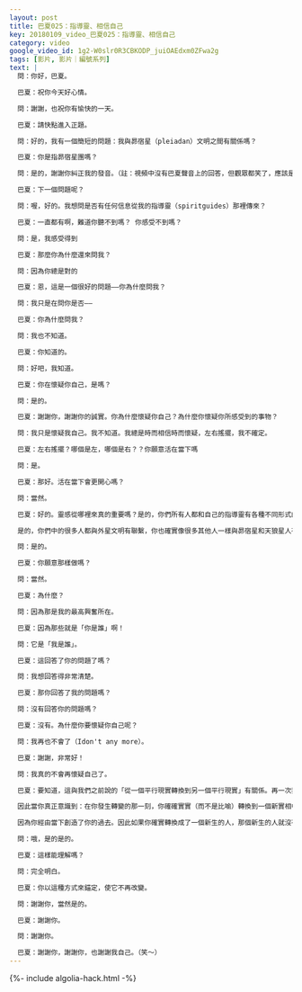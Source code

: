 ```yaml
---
layout: post
title: 巴夏025：指導靈、相信自己
key: 20180109_video_巴夏025：指導靈、相信自己
category: video
google_video_id: 1g2-W0slr0R3CBKODP_juiOAEdxm0ZFwa2g
tags: [影片, 影片｜編號系列]
text: |
  問：你好，巴夏。

  巴夏：祝你今天好心情。

  問：謝謝，也祝你有愉快的一天。

  巴夏：請快點進入正題。

  問：好的，我有一個簡短的問題：我與昴宿星（pleiadan）文明之間有關係嗎？

  巴夏：你是指昴宿星團嗎？

  問：是的，謝謝你糾正我的發音。（註：視頻中沒有巴夏聲音上的回答，但觀眾都笑了，應該是做了手勢或者其他肢體動作。在後面的對話中巴夏也提到提問者和昴宿星文明有關係。接下來提問者說：yes。）嗯。

  巴夏：下一個問題呢？

  問：喔，好的。我想問是否有任何信息從我的指導靈（spiritguides）那裡傳來？

  巴夏：一直都有啊，難道你聽不到嗎？ 你感受不到嗎？

  問：是，我感受得到

  巴夏：那麼你為什麼還來問我？

  問：因為你總是對的

  巴夏：恩，這是一個很好的問題——你為什麼問我？

  問：我只是在問你是否——

  巴夏：你為什麼問我？

  問：我也不知道。

  巴夏：你知道的。

  問：好吧，我知道。

  巴夏：你在懷疑你自己，是嗎？

  問：是的。

  巴夏：謝謝你，謝謝你的誠實。你為什麼懷疑你自己？為什麼你懷疑你所感受到的事物？

  問：我只是懷疑我自己。我不知道。我總是時而相信時而懷疑，左右搖擺，我不確定。

  巴夏：左右搖擺？哪個是左，哪個是右？？你願意活在當下嗎

  問：是。

  巴夏：那好。活在當下會更開心嗎？

  問：當然。

  巴夏：好的。靈感從哪裡來真的重要嗎？是的，你們所有人都和自己的指導靈有各種不同形式的連接。你們所有人都有指導靈，他們在不斷地與你們交流。而你是否能接收到，取決於你接收和甄選的能力。

  是的，你們中的很多人都與外星文明有聯繫，你也確實像很多其他人一樣與昴宿星和天狼星人有聯繫。但是，主要問題是它如何應用和幫助到你的實際生活。如果你能依循靈感做你真正喜歡的事情，那麼你接收到的所有信息將會讓你更加有能力在物質實相中做真正的自己。所以，就該好好注意你的靈感和你的想像創造，並且信任它們。不是嗎？

  問：是的。

  巴夏：你願意那樣做嗎？

  問：當然。

  巴夏：為什麼？

  問：因為那是我的最高興奮所在。

  巴夏：因為那些就是「你是誰」啊！

  問：它是「我是誰」。

  巴夏：這回答了你的問題了嗎？

  問：我想回答得非常清楚。

  巴夏：那你回答了我的問題嗎？

  問：沒有回答你的問題嗎？

  巴夏：沒有。為什麼你要懷疑你自己呢？

  問：我再也不會了（Idon't any more）。

  巴夏：謝謝，非常好！

  問：我真的不會再懷疑自己了。

  巴夏：要知道，這與我們之前說的「從一個平行現實轉換到另一個平行現實」有關係。再一次我們提醒你們所有人，請銘記：你們所謂的物理人格只是一種人為構思的結果，它借由信念、情感、思維模式和行為來定義。 當你說「我再也不會了」你就轉變成一個新的自己，確確實實是一個全新的自己。（關聯信息：巴夏21和巴夏022（不是22）等等）

  因此當你真正意識到：在你發生轉變的那一刻，你確確實實（而不是比喻）轉換到一個新實相中成為一個新生的人。那句話就不會是「我再也不會了」，而是「我從沒有懷疑過自己（Inever did）」。因為過去不屬於這個新生者，他有一個嶄新的歷史。

  因為你經由當下創造了你的過去。因此如果你確實轉換成了一個新生的人，那個新生的人就沒有在轉換的那一刻之前的那個人的歷史。當你確實轉換成一個全新的人，你就已經為自己創造了這條時間線上的所有一切。所以，不是「我過去沒有做過（Inever did）」，而是「我從不曾有過（I never had）」。現在的這個我，從來沒有懷疑過自己。

  問：哦，是的是的。

  巴夏：這樣能理解嗎？

  問：完全明白。

  巴夏：你以這種方式來錨定，使它不再改變。

  問：謝謝你，當然是的。

  巴夏：謝謝你。

  問：謝謝你。

  巴夏：謝謝你，謝謝你，也謝謝我自己。（笑～）
---
```


{%- include algolia-hack.html -%}

